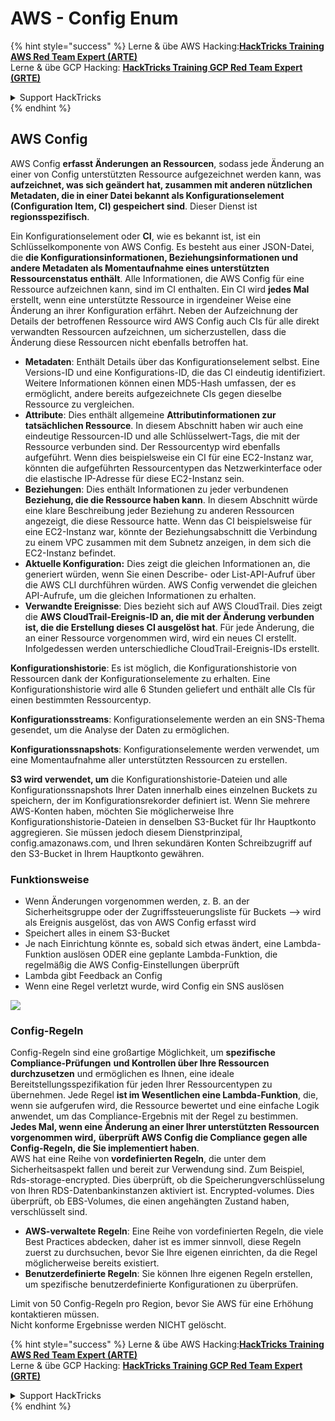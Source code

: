 # AWS - Config Enum

{% hint style="success" %}
Lerne & übe AWS Hacking:<img src="../../../../.gitbook/assets/image (1) (1) (1) (1).png" alt="" data-size="line">[**HackTricks Training AWS Red Team Expert (ARTE)**](https://training.hacktricks.xyz/courses/arte)<img src="../../../../.gitbook/assets/image (1) (1) (1) (1).png" alt="" data-size="line">\
Lerne & übe GCP Hacking: <img src="../../../../.gitbook/assets/image (2) (1).png" alt="" data-size="line">[**HackTricks Training GCP Red Team Expert (GRTE)**<img src="../../../../.gitbook/assets/image (2) (1).png" alt="" data-size="line">](https://training.hacktricks.xyz/courses/grte)

<details>

<summary>Support HackTricks</summary>

* Überprüfe die [**Abonnementpläne**](https://github.com/sponsors/carlospolop)!
* **Tritt der** 💬 [**Discord-Gruppe**](https://discord.gg/hRep4RUj7f) oder der [**Telegram-Gruppe**](https://t.me/peass) bei oder **folge** uns auf **Twitter** 🐦 [**@hacktricks\_live**](https://twitter.com/hacktricks_live)**.**
* **Teile Hacking-Tricks, indem du PRs zu den** [**HackTricks**](https://github.com/carlospolop/hacktricks) und [**HackTricks Cloud**](https://github.com/carlospolop/hacktricks-cloud) GitHub-Repos einreichst.

</details>
{% endhint %}

## AWS Config

AWS Config **erfasst Änderungen an Ressourcen**, sodass jede Änderung an einer von Config unterstützten Ressource aufgezeichnet werden kann, was **aufzeichnet, was sich geändert hat, zusammen mit anderen nützlichen Metadaten, die in einer Datei bekannt als Konfigurationselement (Configuration Item, CI) gespeichert sind**. Dieser Dienst ist **regionsspezifisch**.

Ein Konfigurationselement oder **CI**, wie es bekannt ist, ist ein Schlüsselkomponente von AWS Config. Es besteht aus einer JSON-Datei, die **die Konfigurationsinformationen, Beziehungsinformationen und andere Metadaten als Momentaufnahme eines unterstützten Ressourcenstatus enthält**. Alle Informationen, die AWS Config für eine Ressource aufzeichnen kann, sind im CI enthalten. Ein CI wird **jedes Mal** erstellt, wenn eine unterstützte Ressource in irgendeiner Weise eine Änderung an ihrer Konfiguration erfährt. Neben der Aufzeichnung der Details der betroffenen Ressource wird AWS Config auch CIs für alle direkt verwandten Ressourcen aufzeichnen, um sicherzustellen, dass die Änderung diese Ressourcen nicht ebenfalls betroffen hat.

* **Metadaten**: Enthält Details über das Konfigurationselement selbst. Eine Versions-ID und eine Konfigurations-ID, die das CI eindeutig identifiziert. Weitere Informationen können einen MD5-Hash umfassen, der es ermöglicht, andere bereits aufgezeichnete CIs gegen dieselbe Ressource zu vergleichen.
* **Attribute**: Dies enthält allgemeine **Attributinformationen zur tatsächlichen Ressource**. In diesem Abschnitt haben wir auch eine eindeutige Ressourcen-ID und alle Schlüsselwert-Tags, die mit der Ressource verbunden sind. Der Ressourcentyp wird ebenfalls aufgeführt. Wenn dies beispielsweise ein CI für eine EC2-Instanz war, könnten die aufgeführten Ressourcentypen das Netzwerkinterface oder die elastische IP-Adresse für diese EC2-Instanz sein.
* **Beziehungen**: Dies enthält Informationen zu jeder verbundenen **Beziehung, die die Ressource haben kann**. In diesem Abschnitt würde eine klare Beschreibung jeder Beziehung zu anderen Ressourcen angezeigt, die diese Ressource hatte. Wenn das CI beispielsweise für eine EC2-Instanz war, könnte der Beziehungsabschnitt die Verbindung zu einem VPC zusammen mit dem Subnetz anzeigen, in dem sich die EC2-Instanz befindet.
* **Aktuelle Konfiguration:** Dies zeigt die gleichen Informationen an, die generiert würden, wenn Sie einen Describe- oder List-API-Aufruf über die AWS CLI durchführen würden. AWS Config verwendet die gleichen API-Aufrufe, um die gleichen Informationen zu erhalten.
* **Verwandte Ereignisse**: Dies bezieht sich auf AWS CloudTrail. Dies zeigt die **AWS CloudTrail-Ereignis-ID an, die mit der Änderung verbunden ist, die die Erstellung dieses CI ausgelöst hat**. Für jede Änderung, die an einer Ressource vorgenommen wird, wird ein neues CI erstellt. Infolgedessen werden unterschiedliche CloudTrail-Ereignis-IDs erstellt.

**Konfigurationshistorie**: Es ist möglich, die Konfigurationshistorie von Ressourcen dank der Konfigurationselemente zu erhalten. Eine Konfigurationshistorie wird alle 6 Stunden geliefert und enthält alle CIs für einen bestimmten Ressourcentyp.

**Konfigurationsstreams**: Konfigurationselemente werden an ein SNS-Thema gesendet, um die Analyse der Daten zu ermöglichen.

**Konfigurationssnapshots**: Konfigurationselemente werden verwendet, um eine Momentaufnahme aller unterstützten Ressourcen zu erstellen.

**S3 wird verwendet, um** die Konfigurationshistorie-Dateien und alle Konfigurationssnapshots Ihrer Daten innerhalb eines einzelnen Buckets zu speichern, der im Konfigurationsrekorder definiert ist. Wenn Sie mehrere AWS-Konten haben, möchten Sie möglicherweise Ihre Konfigurationshistorie-Dateien in denselben S3-Bucket für Ihr Hauptkonto aggregieren. Sie müssen jedoch diesem Dienstprinzipal, config.amazonaws.com, und Ihren sekundären Konten Schreibzugriff auf den S3-Bucket in Ihrem Hauptkonto gewähren.

### Funktionsweise

* Wenn Änderungen vorgenommen werden, z. B. an der Sicherheitsgruppe oder der Zugriffssteuerungsliste für Buckets —> wird als Ereignis ausgelöst, das von AWS Config erfasst wird
* Speichert alles in einem S3-Bucket
* Je nach Einrichtung könnte es, sobald sich etwas ändert, eine Lambda-Funktion auslösen ODER eine geplante Lambda-Funktion, die regelmäßig die AWS Config-Einstellungen überprüft
* Lambda gibt Feedback an Config
* Wenn eine Regel verletzt wurde, wird Config ein SNS auslösen

![](<../../../../.gitbook/assets/image (126).png>)

### Config-Regeln

Config-Regeln sind eine großartige Möglichkeit, um **spezifische Compliance-Prüfungen** **und Kontrollen über Ihre Ressourcen durchzusetzen** und ermöglichen es Ihnen, eine ideale Bereitstellungsspezifikation für jeden Ihrer Ressourcentypen zu übernehmen. Jede Regel **ist im Wesentlichen eine Lambda-Funktion**, die, wenn sie aufgerufen wird, die Ressource bewertet und eine einfache Logik anwendet, um das Compliance-Ergebnis mit der Regel zu bestimmen. **Jedes Mal, wenn eine Änderung an einer Ihrer unterstützten Ressourcen vorgenommen wird,** **überprüft AWS Config die Compliance gegen alle Config-Regeln, die Sie implementiert haben**.\
AWS hat eine Reihe von **vordefinierten Regeln**, die unter dem Sicherheitsaspekt fallen und bereit zur Verwendung sind. Zum Beispiel, Rds-storage-encrypted. Dies überprüft, ob die Speicherungverschlüsselung von Ihren RDS-Datenbankinstanzen aktiviert ist. Encrypted-volumes. Dies überprüft, ob EBS-Volumes, die einen angehängten Zustand haben, verschlüsselt sind.

* **AWS-verwaltete Regeln**: Eine Reihe von vordefinierten Regeln, die viele Best Practices abdecken, daher ist es immer sinnvoll, diese Regeln zuerst zu durchsuchen, bevor Sie Ihre eigenen einrichten, da die Regel möglicherweise bereits existiert.
* **Benutzerdefinierte Regeln**: Sie können Ihre eigenen Regeln erstellen, um spezifische benutzerdefinierte Konfigurationen zu überprüfen.

Limit von 50 Config-Regeln pro Region, bevor Sie AWS für eine Erhöhung kontaktieren müssen.\
Nicht konforme Ergebnisse werden NICHT gelöscht.

{% hint style="success" %}
Lerne & übe AWS Hacking:<img src="../../../../.gitbook/assets/image (1) (1) (1) (1).png" alt="" data-size="line">[**HackTricks Training AWS Red Team Expert (ARTE)**](https://training.hacktricks.xyz/courses/arte)<img src="../../../../.gitbook/assets/image (1) (1) (1) (1).png" alt="" data-size="line">\
Lerne & übe GCP Hacking: <img src="../../../../.gitbook/assets/image (2) (1).png" alt="" data-size="line">[**HackTricks Training GCP Red Team Expert (GRTE)**<img src="../../../../.gitbook/assets/image (2) (1).png" alt="" data-size="line">](https://training.hacktricks.xyz/courses/grte)

<details>

<summary>Support HackTricks</summary>

* Überprüfe die [**Abonnementpläne**](https://github.com/sponsors/carlospolop)!
* **Tritt der** 💬 [**Discord-Gruppe**](https://discord.gg/hRep4RUj7f) oder der [**Telegram-Gruppe**](https://t.me/peass) bei oder **folge** uns auf **Twitter** 🐦 [**@hacktricks\_live**](https://twitter.com/hacktricks_live)**.**
* **Teile Hacking-Tricks, indem du PRs zu den** [**HackTricks**](https://github.com/carlospolop/hacktricks) und [**HackTricks Cloud**](https://github.com/carlospolop/hacktricks-cloud) GitHub-Repos einreichst.

</details>
{% endhint %}
